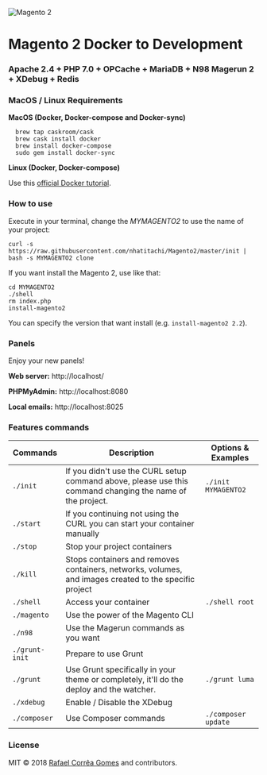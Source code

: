![Magento 2](https://cdn.rawgit.com/rafaelstz/magento2-snippets-visualstudio/master/images/icon.png)

#  Magento 2 Docker to Development

### Apache 2.4 + PHP 7.0 + OPCache + MariaDB + N98 Magerun 2 + XDebug + Redis


### MacOS / Linux Requirements

**MacOS (Docker, Docker-compose and Docker-sync)**

```
  brew tap caskroom/cask
  brew cask install docker
  brew install docker-compose
  sudo gem install docker-sync
```

**Linux (Docker, Docker-compose)**

Use this [official Docker tutorial](https://docs.docker.com/engine/installation/linux/docker-ce/ubuntu/).

### How to use

Execute in your terminal, change the *MYMAGENTO2* to use the name of your project:

```
curl -s https://raw.githubusercontent.com/nhatitachi/Magento2/master/init | bash -s MYMAGENTO2 clone
```

If you want install the Magento 2, use like that:

```
cd MYMAGENTO2
./shell
rm index.php
install-magento2
```

You can specify the version that want install (e.g. `install-magento2 2.2`).

### Panels

Enjoy your new panels!

**Web server:** http://localhost/

**PHPMyAdmin:** http://localhost:8080

**Local emails:** http://localhost:8025

### Features commands

| Commands  | Description  | Options & Examples |
|---|---|---|
| `./init`  | If you didn't use the CURL setup command above, please use this command changing the name of the project.  | `./init MYMAGENTO2` |
| `./start`  | If you continuing not using the CURL you can start your container manually  | |
| `./stop`  | Stop your project containers  | |
| `./kill`  | Stops containers and removes containers, networks, volumes, and images created to the specific project  | |
| `./shell`  | Access your container  | `./shell root` | |
| `./magento`  | Use the power of the Magento CLI  | |
| `./n98`  | Use the Magerun commands as you want | |
| `./grunt-init`  | Prepare to use Grunt  | |
| `./grunt`  | Use Grunt specifically in your theme or completely, it'll do the deploy and the watcher.  | `./grunt luma` |
| `./xdebug`  |  Enable / Disable the XDebug | |
| `./composer`  |  Use Composer commands | `./composer update` |

### License

MIT © 2018 [Rafael Corrêa Gomes](https://github.com/rafaelstz/) and contributors.
